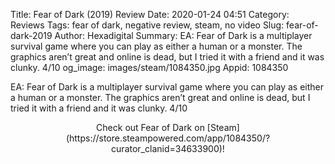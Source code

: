 Title: Fear of Dark (2019) Review
Date: 2020-01-24 04:51
Category: Reviews
Tags: fear of dark, negative review, steam, no video
Slug: fear-of-dark-2019
Author: Hexadigital
Summary: EA: Fear of Dark is a multiplayer survival game where you can play as either a human or a monster. The graphics aren’t great and online is dead, but I tried it with a friend and it was clunky. 4/10
og_image: images/steam/1084350.jpg
Appid: 1084350

EA: Fear of Dark is a multiplayer survival game where you can play as either a human or a monster. The graphics aren’t great and online is dead, but I tried it with a friend and it was clunky. 4/10

<center>Check out Fear of Dark on [Steam](https://store.steampowered.com/app/1084350/?curator_clanid=34633900)!</center>